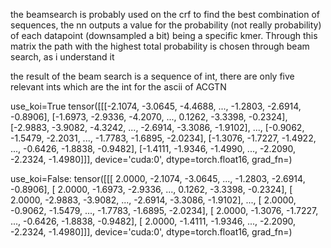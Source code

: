 the beamsearch is probably used on the crf to find the best combination of sequences, the nn outputs a value for the probability (not really probability) of each datapoint (downsampled a bit) being a specific kmer. Through this matrix the path with the highest total probability is chosen through beam search, as i understand it

the result of the beam search is a sequence of int, there are only five relevant ints which are the int for the ascii of ACGTN



use_koi=True
tensor([[[-2.1074, -3.0645, -4.4688,  ..., -1.2803, -2.6914, -0.8906],
         [-1.6973, -2.9336, -4.2070,  ...,  0.1262, -3.3398, -0.2324],
         [-2.9883, -3.9082, -4.3242,  ..., -2.6914, -3.3086, -1.9102],
         ...,
         [-0.9062, -1.5479, -2.2031,  ..., -1.7783, -1.6895, -2.0234],
         [-1.3076, -1.7227, -1.4922,  ..., -0.6426, -1.8838, -0.9482],
         [-1.4111, -1.9346, -1.4990,  ..., -2.2090, -2.2324, -1.4980]]],
       device='cuda:0', dtype=torch.float16, grad_fn=<PermuteBackward0>)

use_koi=False:
tensor([[[ 2.0000, -2.1074, -3.0645,  ..., -1.2803, -2.6914, -0.8906],
         [ 2.0000, -1.6973, -2.9336,  ...,  0.1262, -3.3398, -0.2324],
         [ 2.0000, -2.9883, -3.9082,  ..., -2.6914, -3.3086, -1.9102],
         ...,
         [ 2.0000, -0.9062, -1.5479,  ..., -1.7783, -1.6895, -2.0234],
         [ 2.0000, -1.3076, -1.7227,  ..., -0.6426, -1.8838, -0.9482],
         [ 2.0000, -1.4111, -1.9346,  ..., -2.2090, -2.2324, -1.4980]]],
       device='cuda:0', dtype=torch.float16, grad_fn=<PermuteBackward0>)